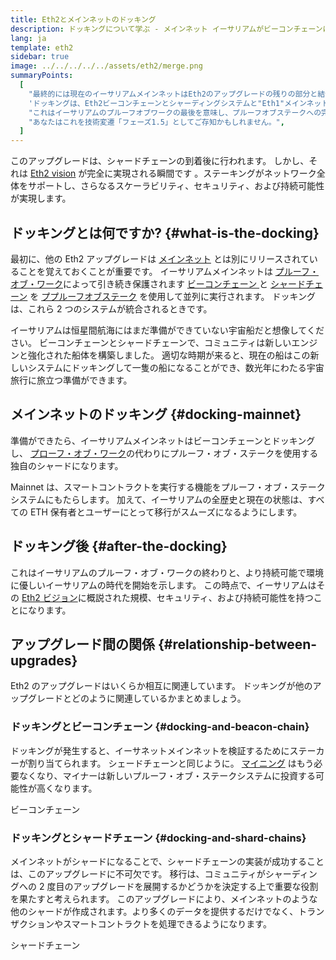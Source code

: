 ```yaml
---
title: Eth2とメインネットのドッキング
description: ドッキングについて学ぶ - メインネット イーサリアムがビーコンチェーンに結合した時、プルーフオブステークシステムが機能します。
lang: ja
template: eth2
sidebar: true
image: ../../../../../assets/eth2/merge.png
summaryPoints:
  [
    "最終的には現在のイーサリアムメインネットはEth2のアップグレードの残りの部分と結合します。",
    'ドッキングは、Eth2ビーコンチェーンとシャーディングシステムと"Eth1"メインネットを統合します。',
    "これはイーサリアムのプルーフオブワークの最後を意味し、プルーフオブステークへの完全な移行を示します。",
    "あなたはこれを技術変遷「フェーズ1.5」としてご存知かもしれません。",
  ]
---
```


<UpgradeStatus date="~Q1/Q2 2022">
    このアップグレードは、シャードチェーンの到着後に行われます。 しかし、それは <a href="/eth2/vision/">Eth2 vision</a> が完全に実現される瞬間です 。ステーキングがネットワーク全体をサポートし、さらなるスケーラビリティ、セキュリティ、および持続可能性が実現します。
</UpgradeStatus>

## ドッキングとは何ですか? {#what-is-the-docking}

最初に、他の Eth2 アップグレードは [メインネット](/glossary/#mainnet) とは別にリリースされていることを覚えておくことが重要です。 イーサリアムメインネットは [プルーフ・オブ・ワーク](/developers/docs/consensus-mechanisms/pow/)によって引き続き保護されます [ ビーコンチェーン ](/developers/docs/consensus-mechanisms/pow/) と [シャードチェーン](/eth2/beacon-chain/) を [](/eth2/shard-chains/) [ププルーフオブステーク](/developers/docs/consensus-mechanisms/pos/) を使用して並列に実行されます。 ドッキングは、これら 2 つのシステムが統合されるときです。

イーサリアムは恒星間航海にはまだ準備ができていない宇宙船だと想像してください。 ビーコンチェーンとシャードチェーンで、コミュニティは新しいエンジンと強化された船体を構築しました。 適切な時期が来ると、現在の船はこの新しいシステムにドッキングして一隻の船になることができ、数光年にわたる宇宙旅行に旅立つ準備ができます。

## メインネットのドッキング {#docking-mainnet}

準備ができたら、イーサリアムメインネットはビーコンチェーンとドッキングし、 [プローフ・オブ・ワーク](/developers/docs/consensus-mechanisms/pow/)の代わりにプルーフ・オブ・ステークを使用する独自のシャードになります。

Mainnet は、スマートコントラクトを実行する機能をプルーフ・オブ・ステークシステムにもたらします。 加えて、イーサリアムの全歴史と現在の状態は、すべての ETH 保有者とユーザーにとって移行がスムーズになるようにします。

<!-- ### Improving mainnet

Before mainnet docks with the new eth2 system, it’s probably worthwhile sorting some of the issues that are in flight – often referred to as Ethereum1.x.

These include Improvements for

- **End users**: like [EIP-1559](https://eips.ethereum.org/EIPS/eip-1559) which changes the way users bid for blockspace. In other words, making transaction fees more efficient for end users.
- **Client runners**: making running clients more sustainable by capping disk space requirements.
- **Developers**: upgrading the EVM to be more flexible.

Plus many more.

[More on Ethereum1.x](/learn/#eth-1x)

These improvements all have a place in Eth2 so it’s likely that their progress may affect the timing of the docking. -->

## ドッキング後 {#after-the-docking}

これはイーサリアムのプルーフ・オブ・ワークの終わりと、より持続可能で環境に優しいイーサリアムの時代を開始を示します。 この時点で、イーサリアムはその [Eth2 ビジョン](/eth2/vision/)に概説された規模、セキュリティ、および持続可能性を持つことになります。

## アップグレード間の関係 {#relationship-between-upgrades}

Eth2 のアップグレードはいくらか相互に関連しています。 ドッキングが他のアップグレードとどのように関連しているかまとめましょう。

### ドッキングとビーコンチェーン {#docking-and-beacon-chain}

ドッキングが発生すると、イーサネットメインネットを検証するためにステーカーが割り当てられます。 シェードチェーンと同じように。 [マイニング](/developers/docs/consensus-mechanisms/pow/mining/) はもう必要なくなり、マイナーは新しいプルーフ・オブ・ステークシステムに投資する可能性が高くなります。

<ButtonLink to="/eth2/beacon-chain/">ビーコンチェーン</ButtonLink>

### ドッキングとシャードチェーン {#docking-and-shard-chains}

メインネットがシャードになることで、シャードチェーンの実装が成功することは、このアップグレードに不可欠です。 移行は、コミュニティがシャーディングへの 2 度目のアップグレードを展開するかどうかを決定する上で重要な役割を果たすと考えられます。 このアップグレードにより、メインネットのような他のシャードが作成されます。より多くのデータを提供するだけでなく、トランザクションやスマートコントラクトを処理できるようになります。

<ButtonLink to="/eth2/shard-chains/">シャードチェーン</ButtonLink>
